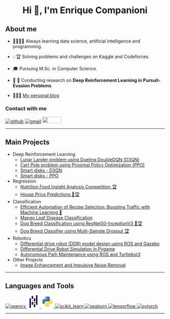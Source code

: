 <h1 align="center">Hi 👋, I'm Enrique Companioni</h1>

**<h2>About me</h2>**

- 📖👨🏻‍💻 Always learning data science, artificial intelligence and programming.

- 💡🏆 Solving problems and challenges on Kaggle and Codeforces.
  
- 🎓 Pursuing M.Sc. in Computer Science.
  
- 🤖 🤖 Conducting research on **Deep Reinforcement Learning in Pursuit-Evasion Problems**
  
- 📝✍🏻 [My personal blog](https://enriquecompanioni.me/)

**<h3>Contact with me</h3>**

[![github](https://img.shields.io/badge/-LinkedIn-blue?style=flat-square&logo=Linkedin&logoColor=white)](https://www.linkedin.com/in/enrique-companioni/)
[![gmail](https://img.shields.io/badge/-Gmail-c14438?style=flat-square&logo=Gmail&logoColor=white)](mailto:enriquecompanionidev@gmail.com)
<a href="https://www.kaggle.com/enriquecompanioni">
  <img src="https://www.dataapplab.com/wp-content/uploads/2017/06/kaggle-logo-gray-300.png" width="60px" height="20px">
</a>

<hr />

**<h2>Main Projects</h2>**
- Deep Reinforcement Learning
  * [Lunar Lander problem using Dueling DoubleDQN (D3QN)](https://github.com/EnriqManComp/Lunar-Lander-DRL-Dueling-DoubleDQN)
  * [Cart Pole problem using Proximal Policy Optimization (PPO)](https://github.com/EnriqManComp/Deep-Reinforcement-Learning-Algorithm/tree/master/PPO)
  * [Smart disks - D3QN](https://github.com/EnriqManComp/smart-disks-d3qn)
  * [Smart disks - PPO](https://github.com/EnriqManComp/smart-disks-PPO)
- Regression
  * [Nutrition Food Insight Analysis Competition 🏆](https://github.com/EnriqManComp/Nutrition-Food-Insight-Analysis-Competition)
  * [House Price Predictions 🥉🏆](https://github.com/EnriqManComp/kaggle-competitions.git)
- Classification
  * [Efficient Automation of Recipe Selection: Boosting Traffic with Machine Learning 🥉](https://github.com/EnriqManComp/Efficient-Automation-of-Recipe-Selection-Boosting-Traffic-with-Machine-Learning)
  * [Mango Leaf Disease Classification](https://github.com/EnriqManComp/Mango-Leaf-Disease-Classification)
  * [Dog Breed Classification using ResNet50-InceptionV3 🥉🏆](https://github.com/EnriqManComp/kaggle-competitions.git)
  * [Dog Breed Classifier using Multi-Sample Dropout 🏆](https://github.com/EnriqManComp/kaggle-competitions.git)
- Robotics
  * [Differential drive robot (DDR) model design using ROS and Gazebo](https://github.com/EnriqManComp/differential-drive-robot-model-ros-gazebo)
  * [Differential Drive Robot Simulation in Pygame](https://github.com/EnriqManComp/Differential-Drive-Robot-Simulation-in-Pygame)
  * [Autonomous Path Maintenance using ROS and Turtlebot3](https://github.com/EnriqManComp/Autonomous-Path-Maintenance-ROS-turtlebot3)
- Other Projects
  * [Image Enhancement and Impulsive Noise Removal](https://github.com/EnriqManComp/image-enhancement-and-impulsive-noise-removal)
<hr />

**<h2>Languages and Tools</h2>**

<p align="left">
  <a href="https://opencv.org/" target="_blank" rel="noreferrer"> <img src="https://www.vectorlogo.zone/logos/opencv/opencv-icon.svg" alt="opencv" width="40" height="40"/> </a>
  <a href="https://pandas.pydata.org/" target="_blank" rel="noreferrer"> <img src="https://raw.githubusercontent.com/devicons/devicon/2ae2a900d2f041da66e950e4d48052658d850630/icons/pandas/pandas-original.svg" alt="pandas" width="40" height="40"/> </a>
  <a href="https://www.python.org" target="_blank" rel="noreferrer"> <img src="https://raw.githubusercontent.com/devicons/devicon/master/icons/python/python-original.svg" alt="python" width="40" height="40"/> </a>
  <a href="https://scikit-learn.org/" target="_blank" rel="noreferrer"> <img src="https://upload.wikimedia.org/wikipedia/commons/0/05/Scikit_learn_logo_small.svg" alt="scikit_learn" width="40" height="40"/> </a>
  <a href="https://seaborn.pydata.org/" target="_blank" rel="noreferrer"> <img src="https://seaborn.pydata.org/_images/logo-mark-lightbg.svg" alt="seaborn" width="40" height="40"/> </a>
  <a href="https://www.tensorflow.org" target="_blank" rel="noreferrer"> <img src="https://www.vectorlogo.zone/logos/tensorflow/tensorflow-icon.svg" alt="tensorflow" width="40" height="40"/> </a>
  <a href="https://pytorch.org/" target="_blank" rel="noreferrer"> <img src="https://www.vectorlogo.zone/logos/pytorch/pytorch-icon.svg" alt="pytorch" width="40" height="40"/> </a>  
</p>

<hr />

<!--
**<h2>Stats</h2>**

![Enrique's github stats](https://github-profile-trophy.vercel.app/?username=EnriqManComp&theme=dracula)

---

![Enrique's github stats](https://github-readme-stats.vercel.app/api?username=EnriqManComp&show_icons=true&include_all_commits=true&theme=radical)
![Top Langs](https://github-readme-stats.vercel.app/api/top-langs/?username=EnriqManComp&layout=compact&theme=radical&langs_count=10)

-->



